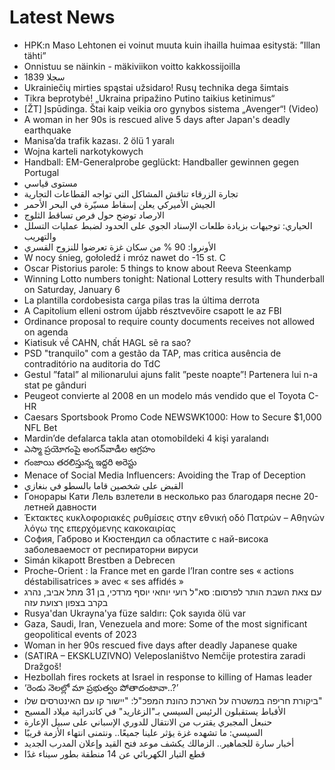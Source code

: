 # Latest News
-  HPK:n Maso Lehtonen ei voinut muuta kuin ihailla huimaa esitystä: ”Illan tähti”
-  Onnistuu se näinkin - mäkiviikon voitto kakkossijoilla
-  1839 سجلا
-  Ukrainiečių mirties spąstai užsidaro! Rusų technika dega šimtais
-  Tikra beprotybė! „Ukraina pripažino Putino taikius ketinimus“
-  [ŽT] Įspūdinga. Štai kaip veikia oro gynybos sistema „Avenger“! (Video)
-  A woman in her 90s is rescued alive 5 days after Japan's deadly earthquake
-  Manisa’da trafik kazası. 2 ölü 1 yaralı
-  Wojna karteli narkotykowych
-  Handball: EM-Generalprobe geglückt: Handballer gewinnen gegen Portugal
-  مستوى قياسي
-  تجارة الزرقاء تناقش المشاكل التي تواجه القطاعات التجارية
-  الجيش الأميركي يعلن إسقاط مسيّرة في البحر الأحمر
-  الارصاد توضح حول فرص تساقط الثلوج
-  الحياري: توجيهات بزيادة طلعات الإسناد الجوي على الحدود لضبط عمليات التسلل والتهريب
-  الأونروا: 90 % من سكان غزة تعرضوا للنزوح القسري
-  W nocy śnieg, gołoledź i mróz nawet do -15 st. C
-  Oscar Pistorius parole: 5 things to know about Reeva Steenkamp
-  Winning Lotto numbers tonight: National Lottery results with Thunderball on Saturday, January 6
-  La plantilla cordobesista carga pilas tras la última derrota
-  A Capitolium elleni ostrom újabb résztvevőire csapott le az FBI
-  Ordinance proposal to require county documents receives not allowed on agenda
-  Kiatisuk về CAHN, chất HAGL sẽ ra sao?
-  PSD "tranquilo" com a gestão da TAP, mas critica ausência de contraditório na auditoria do TdC
-  Gestul ”fatal” al milionarului ajuns falit ”peste noapte”! Partenera lui n-a stat pe gânduri
-  Peugeot convierte al 2008 en un modelo más vendido que el Toyota C-HR
-  Caesars Sportsbook Promo Code NEWSWK1000: How to Secure $1,000 NFL Bet
-  Mardin’de defalarca takla atan otomobildeki 4 kişi yaralandı
-  ఎస్మా ప్రయోగంపై అంగన్‌వాడీల ఆగ్రహం
-  గంజాయి తరలిస్తున్న ఇద్దరి అరెస్టు
-  Menace of Social Media Influencers: Avoiding the Trap of Deception
-  القبض على شخصين قاما بالسطو في بنغازي
-  Гонорары Кати Лель взлетели в несколько раз благодаря песне 20-летней давности
-  Έκτακτες κυκλοφοριακές ρυθμίσεις στην εθνική οδό Πατρών – Αθηνών λόγω της επερχόμενης κακοκαιρίας
-  София, Габрово и Кюстендил са областите с най-висока заболеваемост от респираторни вируси
-  Simán kikapott Brestben a Debrecen
-  Proche-Orient : la France met en garde l’Iran contre ses « actions déstabilisatrices » avec « ses affidés »
-  עם צאת השבת הותר לפרסום: סא"ל רועי יוחאי יוסף מרדכי, בן 31 מתל אביב, נהרג בקרב בצפון רצועת עזה
-  Rusya'dan Ukrayna'ya füze saldırı: Çok sayıda ölü var
-  Gaza, Saudi, Iran, Venezuela and more: Some of the most significant geopolitical events of 2023
-  Woman in her 90s rescued five days after deadly Japanese quake
-  (SATIRA – EKSKLUZIVNO) Veleposlaništvo Nemčije protestira zaradi Dražgoš!
-  Hezbollah fires rockets at Israel in response to killing of Hamas leader
-  ‘రెండు నెలల్లో మా ప్రభుత్వం పోతాదంటావా..?’
-  ביקורת חריפה במשטרה על הארכת כהונת המפכ"ל: "יישור קו עם האינטרסים שלו"
-  الأقباط يستقبلون الرئيس السيسي بـ"الزغاريد" في كاتدرائية ميلاد المسيح
-  حنبعل المجبري يقترب من الانتقال للدوري الإسباني على سبيل الإعارة
-  السيسي: ما تشهده غزة يؤثر علينا جميعًا.. ونتمنى انتهاء الأزمة قريبًا
-  أخبار سارة للجماهير.. الزمالك يكشف موعد فتح القيد وإعلان المدرب الجديد
-  قطع التيار الكهربائي عن 14 منطقة بطور سيناء غدًا
